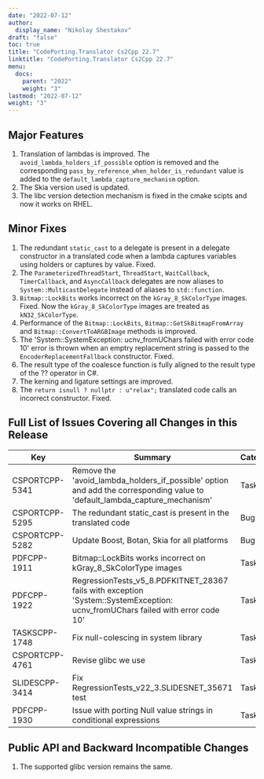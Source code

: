 ```yaml
---
date: "2022-07-12"
author:
  display_name: "Nikolay Shestakov"
draft: "false"
toc: true
title: "CodePorting.Translator Cs2Cpp 22.7"
linktitle: "CodePorting.Translator Cs2Cpp 22.7"
menu:
  docs:
    parent: "2022"
    weight: "3"
lastmod: "2022-07-12"
weight: "3"
---
```


## Major Features ##

1. Translation of lambdas is improved. The `avoid_lambda_holders_if_possible` option is removed and the corresponding `pass_by_reference_when_holder_is_redundant` value is added to the `default_lambda_capture_mechanism` option.
1. The Skia version used is updated.
1. The libc version detection mechanism is fixed in the cmake scipts and now it works on RHEL.

## Minor Fixes ##

1. The redundant `static_cast` to a delegate is present in a delegate constructor in a translated code when a lambda captures variables using holders or captures by value. Fixed.
1. The `ParameterizedThreadStart`, `ThreadStart`, `WaitCallback`, `TimerCallback`, and `AsyncCallback` delegates are now aliases to `System::MulticastDelegate` instead of aliases to `std::function`.
1. `Bitmap::LockBits` works incorrect on the `kGray_8_SkColorType` images. Fixed. Now the `kGray_8_SkColorType` images are treated as `kN32_SkColorType`.
1. Performance of the `Bitmap::LockBits`, `Bitmap::GetSkBitmapFromArray` and `Bitmap::ConvertToARGBImage` methods is improved.
1. The 'System::SystemException: ucnv_fromUChars failed with error code 10' error is thrown when an emptry replacement string is passed to the `EncoderReplacementFallback` constructor. Fixed.
1. The result type of the coalesce function is fully aligned to the result type of the ?? operator in C#.
1. The kerning and ligature settings are improved.
1. The `return isnull ? nullptr : u"relax";` translated code calls an incorrect constructor. Fixed.


## Full List of Issues Covering all Changes in this Release ##

| Key | Summary | Category |
| --- | --- | --- |
| CSPORTCPP-5341 | Remove the 'avoid_lambda_holders_if_possible' option and add the corresponding value to 'default_lambda_capture_mechanism' | Task |
| CSPORTCPP-5295 | The redundant static_cast is present in the translated code | Bug |
| CSPORTCPP-5282 | Update Boost, Botan, Skia for all platforms| Bug |
| PDFCPP-1911 | Bitmap::LockBits works incorrect on kGray_8_SkColorType images | Task |
| PDFCPP-1922 | RegressionTests_v5_8.PDFKITNET_28367 fails with exception 'System::SystemException: ucnv_fromUChars failed with error code 10' | Task |
| TASKSCPP-1748 | Fix null-colescing in system library | Task |
| CSPORTCPP-4761 | Revise glibc we use | Task |
| SLIDESCPP-3414 | Fix RegressionTests_v22_3.SLIDESNET_35671 test | Task |
| PDFCPP-1930 | Issue with porting Null value strings in conditional expressions | Task |


## Public API and Backward Incompatible Changes ##

1. The supported glibc version remains the same.
